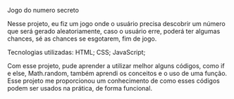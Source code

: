 Jogo do numero secreto

Nesse projeto, eu fiz um jogo onde o usuário precisa descobrir um número que será gerado aleatoriamente, caso o usuário erre, poderá ter algumas chances, sé as chances se esgotarem, fim de jogo.

Tecnologias utilizadas:
HTML;
CSS;
JavaScript;

Com esse projeto, pude aprender a utilizar melhor alguns códigos, como if e else, Math.random, também aprendi os conceitos e o uso de uma função. Esse projeto me proporcionou um conhecimento de como esses códigos podem ser usados na prática, de forma funcional.
